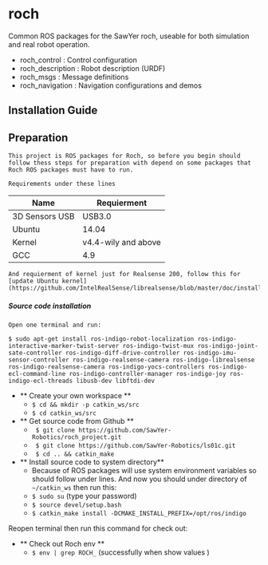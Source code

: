 roch
=====

Common ROS packages for the SawYer roch, useable for both simulation and
real robot operation.

 - roch_control : Control configuration
 - roch_description : Robot description (URDF)
 - roch_msgs : Message definitions
 - roch_navigation : Navigation configurations and demos

## Installation Guide

## Preparation

	This project is ROS packages for Roch, so before you begin should follow thess steps for preparation with depend on some packages that Roch ROS packages must have to run. 

	Requirements under these lines 

Name  | Requierment  |
----- | ------------ |
3D Sensors USB   | USB3.0 |
Ubuntu | 14.04 |
Kernel | v4.4-wily and above |
GCC | 4.9 |

	And requierment of kernel just for Realsense 200, follow this for [update Ubuntu kernel](https://github.com/IntelRealSense/librealsense/blob/master/doc/installation.md)
##### Source code installation

	Open one terminal and run:

	$ sudo apt-get install ros-indigo-robot-localization ros-indigo-interactive-marker-twist-server ros-indigo-twist-mux ros-indigo-joint-sate-controller ros-indigo-diff-drive-controller ros-indigo-imu-sensor-controller ros-indigo-realsense-camera ros-indigo-librealsense ros-indigo-realsense-camera ros-indigo-yocs-controllers ros-indigo-ecl-command-line ros-indigo-controller-manager ros-indigo-joy ros-indigo-ecl-threads libusb-dev libftdi-dev
  
  * ** Create your own workspace **
    * `$ cd && mkdir -p catkin_ws/src`
    * `$ cd catkin_ws/src`
  * ** Get source code from Github **
    * ` $ git clone https://github.com/SawYer-Robotics/roch_project.git`
    * ` $ git clone https://github.com/SawYer-Robotics/ls01c.git`
    * ` $ cd .. && catkin_make`
  * ** Install source code to system directory**
    * Because of ROS packages will use system environment variables so should follow under lines. And now you should under directory of `~/catkin_ws` then run this:
    * `$ sudo su` (type your password)
    * `$ source devel/setup.bash`
    * `$ catkin_make install -DCMAKE_INSTALL_PREFIX=/opt/ros/indigo`

Reopen terminal then run this command for check out:
  * ** Check out Roch env **
    * `$ env | grep ROCH_` (successfully when show values )